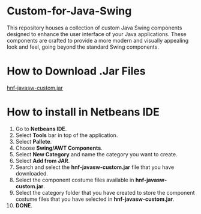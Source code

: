 # Custom-for-Java-Swing
This repository houses a collection of custom Java Swing components designed to enhance the user interface of your Java applications. These components are crafted to provide a more modern and visually appealing look and feel, going beyond the standard Swing components.
# How to Download .Jar Files
[hnf-javasw-custom.jar](https://github.com/Hnf77/Custom-for-Java-Swing/raw/master/dist/hnf-javasw-custom.jar)
# How to install in Netbeans IDE
1. Go to **Netbeans IDE**.
2. Select **Tools** bar in top of the application.
3. Select **Pallete**.
4. Choose **Swing/AWT Components**.
5. Select **New Category** and name the category you want to create.
6. Select **Add from JAR**.
7. Search and select the **hnf-javasw-custom.jar** file that you have downloaded.
8. Select the component costume files available in **hnf-javasw-custom.jar**.
9. Select the category folder that you have created to store the component costume files that you have selected in **hnf-javasw-custom.jar**.
10. **DONE**.
